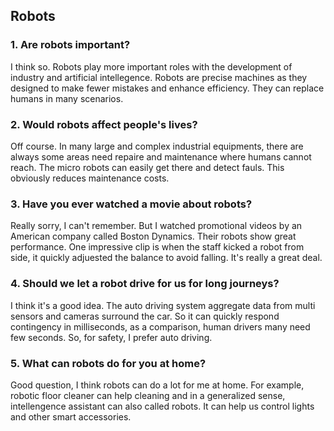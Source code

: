 ## Robots

### 1. Are robots important?

I think so. Robots play more important roles with the development of industry and artificial intellegence. Robots are precise machines as they designed to make fewer mistakes and enhance efficiency. They can replace humans in many scenarios.

### 2. Would robots affect people's lives?

Off course. In many large and complex industrial equipments, there are always some areas need repaire and maintenance where humans cannot reach. The micro robots can easily get there and detect fauls. This obviously reduces maintenance costs. 

### 3. Have you ever watched a movie about robots?

Really sorry, I can't remember. But I watched promotional videos by an American company called Boston Dynamics. Their robots show great performance.  One impressive clip is when the staff kicked a robot from side, it quickly adjuested the balance to avoid falling. It's really a great deal.

### 4. Should we let a robot drive for us for long journeys?

I think it's a good idea. The auto driving system aggregate data from multi sensors and cameras surround the car. So it can quickly respond contingency in milliseconds, as a comparison, human drivers many need few seconds. So, for safety, I prefer auto driving.

### 5. What can robots do for you at home?

Good question, I think robots can do a lot for me at home. For example, robotic floor cleaner can help cleaning and in a generalized sense, intellengence assistant can also called robots. It can help us control lights and other smart accessories.
